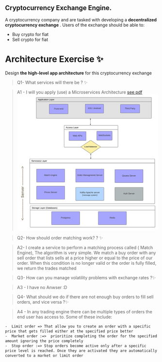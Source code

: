 ## Cryptocurrency Exchange Engine.
A cryptocurrency company and are tasked with developing a **decentralized cryptocurrency exchange** .
Users of the exchange should be able to:
- Buy crypto for fiat
- Sell crypto for fiat

# Architecture Exercise ✨
Design **the high-level app architecture** for this cryptocurrency exchange
> Q1- What services will there be ? ✨

> A1 - I will you apply (use) a Microservices Architecture [see pdf](https://github.com/mohamedlotfe/Cryptocurrency-Exchange-Server/blob/main/cryptocurrency.pdf)
    <img src="https://github.com/mohamedlotfe/Cryptocurrency-Exchange-Server/blob/main/cryptocurrency%20exchange%20Arch.png"/>
    
> Q2- How should order matching work? ? ✨

> A2- I create a service to perform a matching process called ( Match Engine),
> The algorithm is very simple. We match a buy order with any sell order that lists sells at a price higher or equal to the price of our order. When this condition is no longer valid or the order is fully filled, we return the trades matched
   
 > Q3- How can you manage volatility problems with exchange rates ?✨
 
 > A3 - I have no Anwser :D 
 
 > Q4- What should we do if there are not enough buy orders to fill sell orders, and vice versa ?✨
 
 > A4 - In any trading engine there can be multiple types of orders the end user has access to. Some of these include:

	-  Limit order => That allow you to create an order with a specific price that gets filled either at the specified price better
	-  Market order :=>  prioritize completing the order for the specified amount ignoring the price completely
	-  Stop order :=> Stop orders become active only after a specific price level is reached. Once they are activated they are automatically converted to a market or limit order


